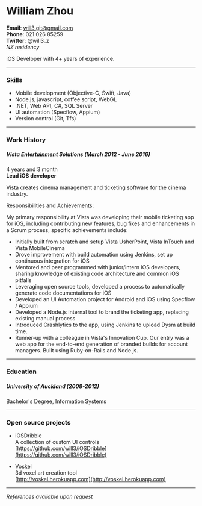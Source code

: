 # William Zhou  
**Email**: will3.git@gmail.com  
**Phone**: 021 026 85259  
**Twitter**: @will3_z  
*NZ residency*

iOS Developer with 4+ years of experience.

------

### Skills

- Mobile development (Objective-C, Swift, Java)
- Node.js, javascript, coffee script, WebGL
- .NET, Web API, C#, SQL Server
- UI automation (Specflow, Appium)
- Version control (Git, Tfs)

------

### Work History

##### Vista Entertainment Solutions (March 2012 - June 2016)  
4 years and 3 month  
**Lead iOS developer**  

Vista creates cinema management and ticketing software for the cinema industry.

Responsibilities and Achievements:

My primary responsibility at Vista was developing their mobile ticketing app for iOS, including contributing new features, bug fixes and enhancements in a Scrum process, specific achievements include:

- Initially built from scratch and setup Vista UsherPoint, Vista InTouch and Vista MobileCinema
- Drove improvement with build automation using Jenkins, set up continuous integration for iOS
- Mentored and peer programmed with junior/intern iOS developers, sharing knowledge of existing code architecture and common iOS pitfalls
- Leveraging open source tools, developed a process to automatically generate code documentations for iOS
- Developed an UI Automation project for Android and iOS using Specflow / Appium
- Developed a Node.js internal tool to brand the ticketing app, replacing existing manual process
- Introduced Crashlytics to the app, using Jenkins to upload Dysm at build time.
- Runner-up with a colleague in Vista's Innovation Cup. Our entry was a web app for the end-to-end generation of branded builds for account managers. Built using Ruby-on-Rails and Node.js.

------

### Education

##### University of Auckland (2008-2012)  
Bachelor's Degree, Information Systems

------

### Open source projects

- iOSDribble  
A collection of custom UI controls  
	[https://github.com/will3/iOSDribble](https://github.com/will3/iOSDribble)

- Voskel  
3d voxel art creation tool  
  [http://voskel.herokuapp.com](http://voskel.herokuapp.com)

------

*References available upon request*